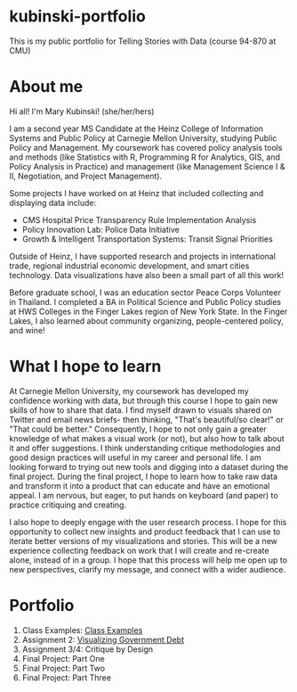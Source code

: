 # kubinski-portfolio
This is my public portfolio for Telling Stories with Data (course 94-870 at CMU) 

# About me
Hi all! I'm Mary Kubinski! (she/her/hers)

I am a second year MS Candidate at the Heinz College of Information Systems and Public Policy at Carnegie Mellon University, studying Public Policy and Management. My coursework has covered policy analysis tools and methods (like Statistics with R, Programming R for Analytics, GIS, and Policy Analysis in Practice) and management (like Management Science I & II, Negotiation, and Project Management). 

Some projects I have worked on at Heinz that included collecting and displaying data include: 
* CMS Hospital Price Transparency Rule Implementation Analysis
* Policy Innovation Lab: Police Data Initiative
* Growth & Intelligent Transportation Systems: Transit Signal Priorities

Outside of Heinz, I have supported research and projects in international trade, regional industrial economic development, and smart cities technology. Data visualizations have also been a small part of all this work! 

Before graduate school, I was an education sector Peace Corps Volunteer in Thailand. I completed a BA in Political Science and Public Policy studies at HWS Colleges in the Finger Lakes region of New York State. In the Finger Lakes, I also learned about community organizing, people-centered policy, and wine! 

# What I hope to learn
At Carnegie Mellon University, my coursework has developed my confidence working with data, but through this course I hope to gain new skills of how to share that data. I find myself drawn to visuals shared on Twitter and email news briefs- then thinking, "That's beautiful/so clear!" or "That could be better." Consequently, I hope to not only gain a greater knowledge of what makes a visual work (or not), but also how to talk about it and offer suggestions. I think understanding critique methodologies and good design practices will useful in my career and personal life. I am looking forward to trying out new tools and digging into a dataset during the final project. During the final project, I hope to learn how to take raw data and transform it into a product that can educate and have an emotional appeal. I am nervous, but eager, to put hands on keyboard (and paper) to practice critiquing and creating. 

I also hope to deeply engage with the user research process. I hope for this opportunity to collect new insights and product feedback that I can use to iterate better versions of my visualizations and stories. This will be a new experience collecting feedback on work that I will create and re-create alone, instead of in a group. I hope that this process will help me open up to new perspectives, clarify my message, and connect with a wider audience. 


# Portfolio
1. Class Examples: [Class Examples](class-examples.md)
2. Assignment 2: [Visualizing Government Debt](Visualizing-Government-Debt.md)
3. Assignment 3/4: Critique by Design 
4. Final Project: Part One
5. Final Project: Part Two
6. Final Project: Part Three
